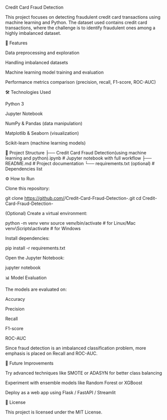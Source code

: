 Credit Card Fraud Detection

This project focuses on detecting fraudulent credit card transactions using machine learning and Python.
The dataset used contains credit card transactions, where the challenge is to identify fraudulent ones among a highly imbalanced dataset.

📌 Features

Data preprocessing and exploration

Handling imbalanced datasets

Machine learning model training and evaluation

Performance metrics comparison (precision, recall, F1-score, ROC-AUC)

🛠️ Technologies Used

Python 3

Jupyter Notebook

NumPy & Pandas (data manipulation)

Matplotlib & Seaborn (visualization)

Scikit-learn (machine learning models)

📂 Project Structure
├── Credit Card Fraud Detection(using machine learning and python).ipynb  # Jupyter notebook with full workflow
├── README.md                                                             # Project documentation
└── requirements.txt (optional)                                           # Dependencies list

⚙️ How to Run

Clone this repository:

git clone https://github.com/<your-username>/Credit-Card-Fraud-Detection-.git
cd Credit-Card-Fraud-Detection-


(Optional) Create a virtual environment:

python -m venv venv
source venv/bin/activate   # for Linux/Mac
venv\Scripts\activate      # for Windows


Install dependencies:

pip install -r requirements.txt


Open the Jupyter Notebook:

jupyter notebook

📊 Model Evaluation

The models are evaluated on:

Accuracy

Precision

Recall

F1-score

ROC-AUC

Since fraud detection is an imbalanced classification problem, more emphasis is placed on Recall and ROC-AUC.

🚀 Future Improvements

Try advanced techniques like SMOTE or ADASYN for better class balancing

Experiment with ensemble models like Random Forest or XGBoost

Deploy as a web app using Flask / FastAPI / Streamlit

📜 License

This project is licensed under the MIT License.
